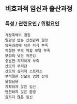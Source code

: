 ## 비효과적 임신과 출산과정



### 특성 / 관련요인 / 위험요인

>   

    가정폭력의 경험
    일관성 없는 산전관리 일정
    양육과정에 대한 지식 부족
    적절한 부모 역할 모델 부족
    모성의 낮은 자존감
    충분한 지지체계 부족
    산모의 무력감
    산모의 심리적 스트레스
    부적절한 산모의 영양 상태
    물질남용
    계획하지 않은 임신
    안전하지 않은 환경
    원하지 않은 임신

